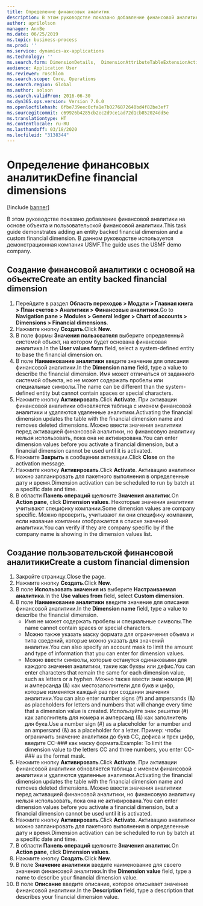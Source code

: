 ```yaml
---
title: Определение финансовых аналитик
description: В этом руководстве показано добавление финансовой аналитики на основе объекта и пользовательской финансовой аналитики.
author: aprilolson
manager: AnnBe
ms.date: 06/25/2019
ms.topic: business-process
ms.prod: ''
ms.service: dynamics-ax-applications
ms.technology: ''
ms.search.form: DimensionDetails,  DimensionAttributeTableExtensionActivate, DimensionValueDetails
audience: Application User
ms.reviewer: roschlom
ms.search.scope: Core, Operations
ms.search.region: Global
ms.author: aolson
ms.search.validFrom: 2016-06-30
ms.dyn365.ops.version: Version 7.0.0
ms.openlocfilehash: 6fbe739eec0cfa1e7b0276872640bd4f82be3ef7
ms.sourcegitcommit: c69926b4285cb2ec2d9ce1ad72d1cb852024dd5e
ms.translationtype: HT
ms.contentlocale: ru-RU
ms.lasthandoff: 03/18/2020
ms.locfileid: "3138344"
---
```

# <a name="define-financial-dimensions"></a><span data-ttu-id="88aed-103">Определение финансовых аналитик</span><span class="sxs-lookup"><span data-stu-id="88aed-103">Define financial dimensions</span></span>

[!include [banner](../../includes/banner.md)]

<span data-ttu-id="88aed-104">В этом руководстве показано добавление финансовой аналитики на основе объекта и пользовательской финансовой аналитики.</span><span class="sxs-lookup"><span data-stu-id="88aed-104">This task guide demonstrates adding an entity backed financial dimension and a custom financial dimension.</span></span>  <span data-ttu-id="88aed-105">В данном руководстве используется демонстрационная компания USMF.</span><span class="sxs-lookup"><span data-stu-id="88aed-105">The guide uses the USMF demo company.</span></span>


## <a name="create-an-entity-backed-financial-dimension"></a><span data-ttu-id="88aed-106">Создание финансовой аналитики с основой на объекте</span><span class="sxs-lookup"><span data-stu-id="88aed-106">Create an entity backed financial dimension</span></span>
1. <span data-ttu-id="88aed-107">Перейдите в раздел **Область переходов > Модули > Главная книга > План счетов > Аналитики > Финансовые аналитики**.</span><span class="sxs-lookup"><span data-stu-id="88aed-107">Go to **Navigation pane > Modules > General ledger > Chart of accounts > Dimensions > Financial dimensions**.</span></span>
2. <span data-ttu-id="88aed-108">Нажмите кнопку **Создать**.</span><span class="sxs-lookup"><span data-stu-id="88aed-108">Click **New**.</span></span>
3. <span data-ttu-id="88aed-109">В поле формы **Значения пользователя** выберите определенный системой объект, на котором будет основана финансовая аналитика.</span><span class="sxs-lookup"><span data-stu-id="88aed-109">In the **User values form** field, select a system-defined entity to base the financial dimension on.</span></span> 
4. <span data-ttu-id="88aed-110">В поле **Наименование аналитики** введите значение для описания финансовой аналитики.</span><span class="sxs-lookup"><span data-stu-id="88aed-110">In the **Dimension name** field, type a value to describe the financial dimension.</span></span> <span data-ttu-id="88aed-111">Имя может отличаться от заданного системой объекта, но не может содержать пробелы или специальные символы.</span><span class="sxs-lookup"><span data-stu-id="88aed-111">The name can be different than the system-defined entity but cannot contain spaces or special characters.</span></span>
5. <span data-ttu-id="88aed-112">Нажмите кнопку **Активировать**.</span><span class="sxs-lookup"><span data-stu-id="88aed-112">Click **Activate**.</span></span> <span data-ttu-id="88aed-113">При активации финансовой аналитики обновляется таблица с именем финансовой аналитики и удаляются удаленные аналитики.</span><span class="sxs-lookup"><span data-stu-id="88aed-113">Activating the financial dimension updates the table with the financial dimension name and removes deleted dimensions.</span></span> <span data-ttu-id="88aed-114">Можно ввести значения аналитики перед активацией финансовой аналитики, но финансовую аналитику нельзя использовать, пока она не активирована.</span><span class="sxs-lookup"><span data-stu-id="88aed-114">You can enter dimension values before you activate a financial dimension, but a financial dimension cannot be used until it is activated.</span></span>  
6. <span data-ttu-id="88aed-115">Нажмите **Закрыть** в сообщении активации.</span><span class="sxs-lookup"><span data-stu-id="88aed-115">Click **Close** on the activation message.</span></span>
7. <span data-ttu-id="88aed-116">Нажмите кнопку **Активировать**.</span><span class="sxs-lookup"><span data-stu-id="88aed-116">Click **Activate**.</span></span> <span data-ttu-id="88aed-117">Активацию аналитики можно запланировать для пакетного выполнения в определенные дату и время.</span><span class="sxs-lookup"><span data-stu-id="88aed-117">Dimension activation can be scheduled to run by batch at a specific date and time.</span></span>  
8. <span data-ttu-id="88aed-118">В области **Панель операций** щелкните **Значения аналитик**.</span><span class="sxs-lookup"><span data-stu-id="88aed-118">On **Action pane**, click **Dimension values**.</span></span> <span data-ttu-id="88aed-119">Некоторые значения аналитики учитывают специфику компании.</span><span class="sxs-lookup"><span data-stu-id="88aed-119">Some dimension values are company specific.</span></span> <span data-ttu-id="88aed-120">Можно проверить, учитывают ли они специфику компании, если название компании отображается в списке значений аналитики.</span><span class="sxs-lookup"><span data-stu-id="88aed-120">You can verify if they are company specific by if the company name is showing in the dimension values list.</span></span>  

## <a name="create-a-custom-financial-dimension"></a><span data-ttu-id="88aed-121">Создание пользовательской финансовой аналитики</span><span class="sxs-lookup"><span data-stu-id="88aed-121">Create a custom financial dimension</span></span>
1. <span data-ttu-id="88aed-122">Закройте страницу.</span><span class="sxs-lookup"><span data-stu-id="88aed-122">Close the page.</span></span>
2. <span data-ttu-id="88aed-123">Нажмите кнопку **Создать**.</span><span class="sxs-lookup"><span data-stu-id="88aed-123">Click **New**.</span></span>
3. <span data-ttu-id="88aed-124">В поле **Использовать значения из** выберите **Настраиваемая аналитика**.</span><span class="sxs-lookup"><span data-stu-id="88aed-124">In the **Use values from** field, select **Custom dimension**.</span></span>
4. <span data-ttu-id="88aed-125">В поле **Наименование аналитики** введите значение для описания финансовой аналитики.</span><span class="sxs-lookup"><span data-stu-id="88aed-125">In the **Dimension name** field, type a value to describe the financial dimension.</span></span>
    - <span data-ttu-id="88aed-126">Имя не может содержать пробелы и специальные символы.</span><span class="sxs-lookup"><span data-stu-id="88aed-126">The name cannot contain spaces or special characters.</span></span>  
    - <span data-ttu-id="88aed-127">Можно также указать маску формата для ограничения объема и типа сведений, которые можно указать для значений аналитик.</span><span class="sxs-lookup"><span data-stu-id="88aed-127">You can also specify an account mask to limit the amount and type of information that you can enter for dimension values.</span></span>   
    - <span data-ttu-id="88aed-128">Можно ввести символы, которые останутся одинаковыми для каждого значения аналитики, такие как буквы или дефис.</span><span class="sxs-lookup"><span data-stu-id="88aed-128">You can enter characters that remain the same for each dimension value, such as letters or a hyphen.</span></span> <span data-ttu-id="88aed-129">Можно также ввести знак номера (#) и амперсанда (&) как местозаполнители для букв и цифр, которые изменятся каждый раз при создании значения аналитики.</span><span class="sxs-lookup"><span data-stu-id="88aed-129">You can also enter number signs (#) and ampersands (&) as placeholders for letters and numbers that will change every time that a dimension value is created.</span></span> <span data-ttu-id="88aed-130">Используйте знак решетки (#) как заполнитель для номера и амперсанд (&) как заполнитель для букв.</span><span class="sxs-lookup"><span data-stu-id="88aed-130">Use a number sign (#) as a placeholder for a number and an ampersand (&) as a placeholder for a letter.</span></span>  <span data-ttu-id="88aed-131">Пример: чтобы ограничить значение аналитики до букв CC, дефиса и трех цифр, введите CC-### как маску формата.</span><span class="sxs-lookup"><span data-stu-id="88aed-131">Example: To limit the dimension value to the letters CC and three numbers, you enter CC-### as the format mask.</span></span>  
5. <span data-ttu-id="88aed-132">Нажмите кнопку **Активировать**.</span><span class="sxs-lookup"><span data-stu-id="88aed-132">Click **Activate**.</span></span> <span data-ttu-id="88aed-133">При активации финансовой аналитики обновляется таблица с именем финансовой аналитики и удаляются удаленные аналитики.</span><span class="sxs-lookup"><span data-stu-id="88aed-133">Activating the financial dimension updates the table with the financial dimension name and removes deleted dimensions.</span></span> <span data-ttu-id="88aed-134">Можно ввести значения аналитики перед активацией финансовой аналитики, но финансовую аналитику нельзя использовать, пока она не активирована.</span><span class="sxs-lookup"><span data-stu-id="88aed-134">You can enter dimension values before you activate a financial dimension, but a financial dimension cannot be used until it is activated.</span></span>     
6. <span data-ttu-id="88aed-135">Нажмите кнопку **Активировать**.</span><span class="sxs-lookup"><span data-stu-id="88aed-135">Click **Activate**.</span></span> <span data-ttu-id="88aed-136">Активацию аналитики можно запланировать для пакетного выполнения в определенные дату и время.</span><span class="sxs-lookup"><span data-stu-id="88aed-136">Dimension activation can be scheduled to run by batch at a specific date and time.</span></span>      
7. <span data-ttu-id="88aed-137">В области **Панель операций** щелкните **Значения аналитик**.</span><span class="sxs-lookup"><span data-stu-id="88aed-137">On **Action pane**, click **Dimension values**.</span></span>
8. <span data-ttu-id="88aed-138">Нажмите кнопку **Создать**.</span><span class="sxs-lookup"><span data-stu-id="88aed-138">Click **New**.</span></span>
9. <span data-ttu-id="88aed-139">В поле **Значение аналитики** введите наименование для своего значения финансовой аналитики.</span><span class="sxs-lookup"><span data-stu-id="88aed-139">In the **Dimension value** field, type a name to describe your financial dimension value.</span></span>
10. <span data-ttu-id="88aed-140">В поле **Описание** введите описание, которое описывает значение финансовой аналитики.</span><span class="sxs-lookup"><span data-stu-id="88aed-140">In the **Description** field, type a description that describes your financial dimension value.</span></span>

